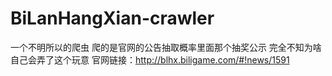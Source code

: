 # BiLanHangXian-crawler
一个不明所以的爬虫
爬的是官网的公告抽取概率里面那个抽奖公示
完全不知为啥自己会弄了这个玩意
官网链接：http://blhx.biligame.com/#!news/1591
